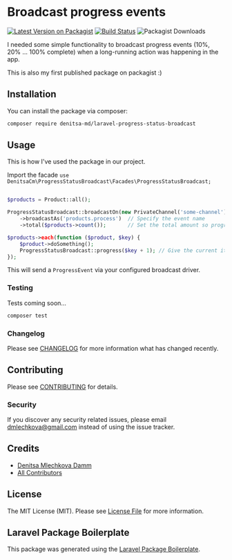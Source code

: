 # Broadcast progress events

[![Latest Version on Packagist](https://img.shields.io/packagist/v/denitsa-md/laravel-progress-status-broadcast.svg?style=flat-square)](https://packagist.org/packages/denitsa-md/laravel-progress-status-broadcast)
[![Build Status](https://img.shields.io/travis/denitsa-md/laravel-progress-status-broadcast/master.svg?style=flat-square)](https://travis-ci.org/denitsa-md/laravel-progress-status-broadcast)
![Packagist Downloads](https://img.shields.io/packagist/dm/denitsa-md/laravel-progress-status-broadcast?style=flat-square)

I needed some simple functionality to broadcast progress events (10%, 20% ... 100% complete) when a long-running action was happening in the app.

This is also my first published package on packagist :)

## Installation

You can install the package via composer:

```bash
composer require denitsa-md/laravel-progress-status-broadcast
```

## Usage

This is how I've used the package in our project.

Import the facade `use DenitsaCm\ProgressStatusBroadcast\Facades\ProgressStatusBroadcast;`

``` php

$products = Product::all();

ProgressStatusBroadcast::broadcastOn(new PrivateChannel('some-channel'))  // Specify the channel
    ->broadcastAs('products.process')  // Specify the event name
    ->total($products->count());       // Set the total amount so progress can be calcualted

$products->each(function ($product, $key) {
    $product->doSomething();
    ProgressStatusBroadcast::progress($key + 1); // Give the current item count to the progress status. Here I give it a +1 since the $key is 0-based and I want the progress to start from 1.
});
```

This will send a `ProgressEvent` via your configured broadcast driver.

### Testing

Tests coming soon...

``` bash
composer test
```

### Changelog

Please see [CHANGELOG](CHANGELOG.md) for more information what has changed recently.

## Contributing

Please see [CONTRIBUTING](CONTRIBUTING.md) for details.

### Security

If you discover any security related issues, please email dmlechkova@gmail.com instead of using the issue tracker.

## Credits

- [Denitsa Mlechkova Damm](https://github.com/denitsa-cm)
- [All Contributors](../../contributors)

## License

The MIT License (MIT). Please see [License File](LICENSE.md) for more information.

## Laravel Package Boilerplate

This package was generated using the [Laravel Package Boilerplate](https://laravelpackageboilerplate.com).